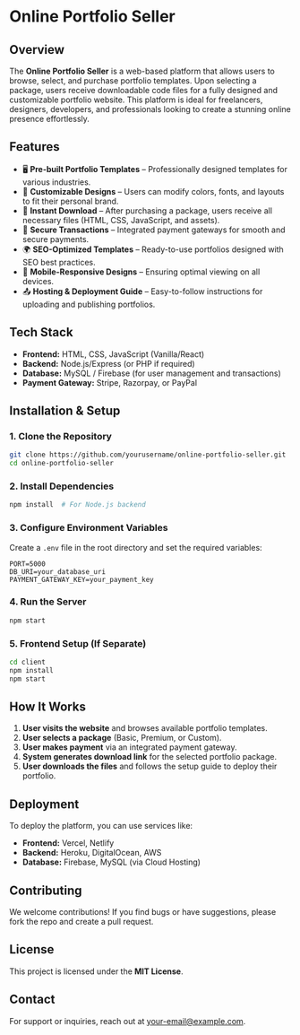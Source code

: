 # Online Portfolio Seller

## Overview
The **Online Portfolio Seller** is a web-based platform that allows users to browse, select, and purchase portfolio templates. Upon selecting a package, users receive downloadable code files for a fully designed and customizable portfolio website. This platform is ideal for freelancers, designers, developers, and professionals looking to create a stunning online presence effortlessly.

## Features
- 🖥 **Pre-built Portfolio Templates** – Professionally designed templates for various industries.
- 🎨 **Customizable Designs** – Users can modify colors, fonts, and layouts to fit their personal brand.
- 💾 **Instant Download** – After purchasing a package, users receive all necessary files (HTML, CSS, JavaScript, and assets).
- 🔐 **Secure Transactions** – Integrated payment gateways for smooth and secure payments.
- 🌍 **SEO-Optimized Templates** – Ready-to-use portfolios designed with SEO best practices.
- 📱 **Mobile-Responsive Designs** – Ensuring optimal viewing on all devices.
- 📤 **Hosting & Deployment Guide** – Easy-to-follow instructions for uploading and publishing portfolios.

## Tech Stack
- **Frontend:** HTML, CSS, JavaScript (Vanilla/React)
- **Backend:** Node.js/Express (or PHP if required)
- **Database:** MySQL / Firebase (for user management and transactions)
- **Payment Gateway:** Stripe, Razorpay, or PayPal

## Installation & Setup
### 1. Clone the Repository
```bash
git clone https://github.com/yourusername/online-portfolio-seller.git
cd online-portfolio-seller
```

### 2. Install Dependencies
```bash
npm install  # For Node.js backend
```

### 3. Configure Environment Variables
Create a `.env` file in the root directory and set the required variables:
```env
PORT=5000
DB_URI=your_database_uri
PAYMENT_GATEWAY_KEY=your_payment_key
```

### 4. Run the Server
```bash
npm start
```

### 5. Frontend Setup (If Separate)
```bash
cd client
npm install
npm start
```

## How It Works
1. **User visits the website** and browses available portfolio templates.
2. **User selects a package** (Basic, Premium, or Custom).
3. **User makes payment** via an integrated payment gateway.
4. **System generates download link** for the selected portfolio package.
5. **User downloads the files** and follows the setup guide to deploy their portfolio.

## Deployment
To deploy the platform, you can use services like:
- **Frontend:** Vercel, Netlify
- **Backend:** Heroku, DigitalOcean, AWS
- **Database:** Firebase, MySQL (via Cloud Hosting)

## Contributing
We welcome contributions! If you find bugs or have suggestions, please fork the repo and create a pull request.

## License
This project is licensed under the **MIT License**.

## Contact
For support or inquiries, reach out at [your-email@example.com](mailto:your-email@example.com).
